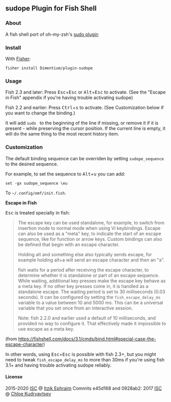 ## sudope Plugin for Fish Shell

### About

A fish shell port of oh-my-zsh's [sudo plugin]

### Install

With [Fisher]:
```fish
fisher install Dimentium/plugin-sudope
```

### Usage

Fish 2.3 and later: Press <kbd>Esc</kbd>+<kbd>Esc</kbd> or <kbd>Alt</kbd>+<kbd>Esc</kbd> to activate.
(See the "Escape in Fish" appendix if you're having trouble activating sudope)

Fish 2.2 and earlier: Press <kbd>Ctrl</kbd>+<kbd>s</kbd> to activate.
(See Customization below if you want to change the binding.)

It will add `sudo ` to the beginning of the line if missing, or remove it if it is present - while preserving the cursor position.
If the current line is empty, it will do the same thing to the most recent history item.

### Customization

The default binding sequence can be overriden by setting `sudope_sequence` to the desired sequence.

For example, to set the sequence to <kbd>Alt</kbd>+<kbd>u</kbd> you can add:
```fish
set -gx sudope_sequence \eu
```
To `~/.config/omf/init.fish`.

**Escape in Fish**

<kbd>Esc</kbd> is treated specially in fish:

> The escape key can be used standalone, for example, to switch from insertion mode to normal mode when using Vi keybindings.
> Escape can also be used as a "meta" key, to indicate the start of an escape sequence, like for function or arrow keys. Custom bindings can also be defined that begin with an escape character.
>
> Holding alt and something else also typically sends escape, for example holding alt+a will send an escape character and then an "a".
>
> fish waits for a period after receiving the escape character, to determine whether it is standalone or part of an escape sequence. While waiting, additional key presses make the escape key behave as a meta key.
> If no other key presses come in, it is handled as a standalone escape. The waiting period is set to 30 milliseconds (0.03 seconds).
> It can be configured by setting the `fish_escape_delay_ms` variable to a value between 10 and 5000 ms.
> This can be a universal variable that you set once from an interactive session.
>
> Note: fish 2.2.0 and earlier used a default of 10 milliseconds, and provided no way to configure it. That effectively made it impossible to use escape as a meta key.

(from https://fishshell.com/docs/3.1/cmds/bind.html#special-case-the-escape-character)

In other words, using <kbd>Esc</kbd>+<kbd>Esc</kbd> is possible with fish 2.3+, but you might need to tweak `fish_escape_delay_ms` to more than 30ms if you're using fish 3.1+ and having trouble activating sudope reliably.

#### License

2015-2020 [ISC] @ [Itzik Ephraim]
Commits e45d168 and 0928ab2: 2017 [ISC] @ [Chloe Kudryavtsev]

[sudo plugin]: https://github.com/robbyrussell/oh-my-zsh/tree/master/plugins/sudo
[Oh-My-Fish]: https://github.com/oh-my-fish/oh-my-fish
[Fisher]: https://github.com/jorgebucaran/fisher
[ISC]: http://cvsweb.openbsd.org/cgi-bin/cvsweb/src/share/misc/license.template?rev=HEAD
[Itzik Ephraim]: https://github.com/oranja
[Chloe Kudryavtsev]: https://github.com/5paceToast
